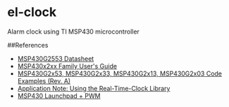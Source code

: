 el-clock
========

Alarm clock using TI MSP430 microcontroller

##References
* [MSP430G2553 Datasheet](http://www.ti.com/lit/ds/symlink/msp430g2553.pdf)
* [MSP430x2xx Family User's Guide](http://www.ti.com/lit/ug/slau144i/slau144i.pdf)
* [MSP430G2x53, MSP430G2x33, MSP430G2x13, MSP430G2x03 Code Examples (Rev. A) ](http://www.ti.com/litv/zip/slac485a)
* [Application Note: Using the Real-Time-Clock Library](http://www.ti.com/general/docs/litabsmultiplefilelist.tsp?literatureNumber=slaa290a)
* [MSP430 Launchpad + PWM](http://mitchtech.net/msp430-launchpad-pwm/)

